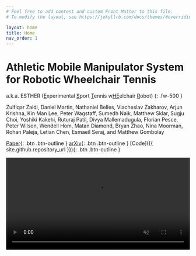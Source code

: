 ```yaml
---
# Feel free to add content and custom Front Matter to this file.
# To modify the layout, see https://jekyllrb.com/docs/themes/#overriding-theme-defaults

layout: home
title: Home
nav_order: 1
---
```


# Athletic Mobile Manipulator System for Robotic Wheelchair Tennis
a.k.a. ESTHER (<u>E</u>xperimental <u>S</u>port <u>T</u>ennis w<u>HE</u>elchair <u>R</u>obot)
{: .fw-500 }

Zulfiqar Zaidi, Daniel Martin, Nathaniel Belles, Viacheslav Zakharov, Arjun Krishna, Kin Man Lee, Peter Wagstaff, Sumedh Naik, Matthew Sklar, Sugju Choi, Yoshiki Kakehi, Ruturaj Patil, Divya Mallemadugula, Florian Pesce, Peter Wilson, Wendell Hom, Matan Diamond, Bryan Zhao, Nina Moorman, Rohan Paleja, Letian Chen, Esmaeil Seraj, and Matthew Gombolay

[Paper](assets/paper.pdf){: .btn .btn-outline }
[arXiv](https://arxiv.org/abs/2210.02517){: .btn .btn-outline }
[Code]({{ site.github.repository_url }}){: .btn .btn-outline }


<video width="100%" autoplay controls loop muted poster>
    <source src="assets/videos/iros.mp4" type="video/mp4">
</video>

